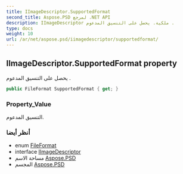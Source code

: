 ```yaml
---
title: IImageDescriptor.SupportedFormat
second_title: Aspose.PSD لمرجع .NET API
description: IImageDescriptor ملكية. يحصل على التنسيق المدعوم .
type: docs
weight: 10
url: /ar/net/aspose.psd/iimagedescriptor/supportedformat/
---
```

## IImageDescriptor.SupportedFormat property

يحصل على التنسيق المدعوم .

```csharp
public FileFormat SupportedFormat { get; }
```

### Property_Value

التنسيق المدعوم.

### أنظر أيضا

* enum [FileFormat](../../fileformat/)
* interface [IImageDescriptor](../)
* مساحة الاسم [Aspose.PSD](../../iimagedescriptor/)
* المجسم [Aspose.PSD](../../../)


